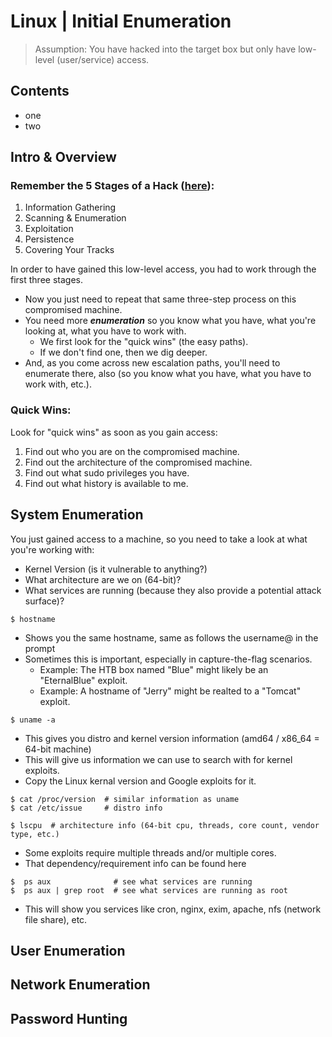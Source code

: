 # Linux | Initial Enumeration
> Assumption: You have hacked into the target box but only have low-level (user/service) access.

## Contents
- one
- two

## Intro & Overview

### Remember the 5 Stages of a Hack ([here](../../00_Methodology_and_Resources#five-stages-of-ethical-hacking)):
1. Information Gathering
2. Scanning & Enumeration
3. Exploitation
4. Persistence
5. Covering Your Tracks

In order to have gained this low-level access, you had to work through the first three stages.
- Now you just need to repeat that same three-step process on this compromised machine.
- You need more ***enumeration*** so you know what you have, what you're looking at, what you have to work with.
  - We first look for the "quick wins" (the easy paths).
  - If we don't find one, then we dig deeper.
- And, as you come across new escalation paths, you'll need to enumerate there, also (so you know what you have, what you have to work with, etc.).

### Quick Wins:

Look for "quick wins" as soon as you gain access:
1. Find out who you are on the compromised machine.
2. Find out the architecture of the compromised machine.
3. Find out what sudo privileges you have.
4. Find out what history is available to me.

## System Enumeration

You just gained access to a machine, so you need to take a look at what you're working with: 
- Kernel Version (is it vulnerable to anything?)
- What architecture are we on (64-bit)?
- What services are running (because they also provide a potential attack surface)?

```
$ hostname
```
- Shows you the same hostname, same as follows the username@ in the prompt
- Sometimes this is important, especially in capture-the-flag scenarios.
  - Example: The HTB box named "Blue" might likely be an "EternalBlue" exploit. 
  - Example: A hostname of "Jerry" might be realted to a "Tomcat" exploit. 

```
$ uname -a
```
- This gives you distro and kernel version information (amd64 / x86_64 = 64-bit machine)
- This will give us information we can use to search with for kernel exploits. 
- Copy the Linux kernal version and Google exploits for it.

```
$ cat /proc/version  # similar information as uname
$ cat /etc/issue     # distro info
```

```
$ lscpu  # architecture info (64-bit cpu, threads, core count, vendor type, etc.)
```
- Some exploits require multiple threads and/or multiple cores.
- That dependency/requirement info can be found here

```
$  ps aux              # see what services are running
$  ps aux | grep root  # see what services are running as root
```
- This will show you services like cron, nginx, exim, apache, nfs (network file share), etc. 

## User Enumeration


## Network Enumeration


## Password Hunting


